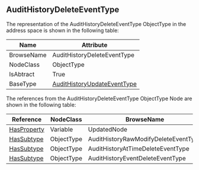 <!-- objecttype -->
## AuditHistoryDeleteEventType
The representation of the AuditHistoryDeleteEventType ObjectType in the address space is shown in the following table:  

|Name|Attribute|
|---|---|
|BrowseName|AuditHistoryDeleteEventType|
|NodeClass|ObjectType|
|IsAbtract|True|
|BaseType|[AuditHistoryUpdateEventType](../../../Part5/ObjectTypes/AuditHistoryUpdateEventType/readme.md)|

The references from the AuditHistoryDeleteEventType ObjectType Node are shown in the following table:  

|Reference|NodeClass|BrowseName|DataType|TypeDefinition|ModellingRule|
|---|---|---|---|---|---|
|[HasProperty](../../../Part3/ReferenceTypes/HasProperty/readme.md)|Variable|UpdatedNode||[PropertyType](../../Part5/VariableTypes/PropertyType/readme.md)|[Mandatory](../../Objects/Mandatory/readme.md)|
|[HasSubtype](../../../Part3/ReferenceTypes/HasSubtype/readme.md)|ObjectType|AuditHistoryRawModifyDeleteEventType||||
|[HasSubtype](../../../Part3/ReferenceTypes/HasSubtype/readme.md)|ObjectType|AuditHistoryAtTimeDeleteEventType||||
|[HasSubtype](../../../Part3/ReferenceTypes/HasSubtype/readme.md)|ObjectType|AuditHistoryEventDeleteEventType||||

